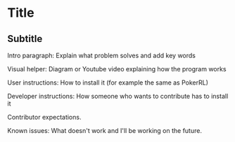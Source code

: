 # Title

## Subtitle

Intro paragraph: Explain what problem solves and add key words

Visual helper: Diagram or Youtube video explaining how the program works

User instructions: How to install it (for example the same as PokerRL)

Developer instructions: How someone who wants to contribute has to install it

Contributor expectations.

Known issues: What doesn't work and I'll be working on the future.
